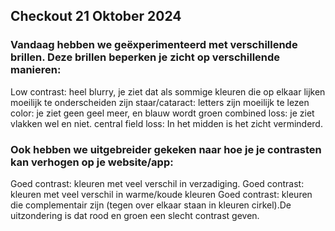 ## Checkout 21 Oktober 2024

### Vandaag hebben we geëxperimenteerd met verschillende brillen. Deze brillen beperken je zicht op verschillende manieren:

Low contrast: heel blurry, je ziet dat als sommige kleuren die op elkaar lijken moeilijk te onderscheiden zijn
staar/cataract: letters zijn moeilijk te lezen
color: je ziet geen geel meer, en blauw wordt groen
combined loss: je ziet vlakken wel en niet.
central field loss: In het midden is het zicht verminderd.

### Ook hebben we uitgebreider gekeken naar hoe je je contrasten kan verhogen op je website/app:
Goed contrast: kleuren met veel verschil in verzadiging.
Goed contrast: kleuren met veel verschil in warme/koude kleuren
Goed contrast: kleuren die complementair zijn (tegen over elkaar staan in kleuren cirkel).De uitzondering is dat rood en groen een slecht contrast geven.